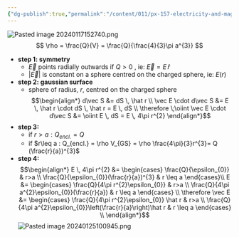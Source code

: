 ```yaml
---
{"dg-publish":true,"permalink":"/content/011/px-157-electricity-and-magnetism/px-157-b-electric-fields/i-field/px-157-b5b-electric-field-from-a-uniformly-charged-sphere/","noteIcon":"1","created":"2025-08-27T13:14:00.292+01:00","updated":"2024-11-26T20:07:23.000+00:00"}
---
```


![Pasted image 20240117152740.png](/img/user/pics/Pasted%20image%2020240117152740.png)
$$
\rho = \frac{Q}{V} = \frac{Q}{\frac{4}{3}\pi a^{3}}
$$
- **step 1: symmetry**
	- $\vec E$ points radially outwards if $Q>0$ , ie: $\vec E = E \, \hat r$
	- $|\vec E|$ is constant on a sphere centred on the charged sphere, ie: $E(r)$
- **step 2: gaussian surface**
	- sphere of radius, $r$, centred on the charged sphere
	$$\begin{align*}
	d\vec S &= dS \, \hat r \\
	\vec E \cdot d\vec S &= E \, \hat r \cdot dS \, \hat r = E \, dS \\
	\therefore \;\oiint \vec E \cdot d\vec S &= \oiint E \, dS = E \, 4\pi r^{2}
	\end{align*}$$
- **step 3:** 
	- if $r>a: Q_{encl.} = Q$ 
	- if $r\leq a : Q_{encl.} = \rho V_{GS} = \rho \frac{4\pi}{3}r^{3}= Q (\frac{r}{a})^{3}$
- **step 4:**$$\begin{align*}
E \, 4\pi r^{2} &= \begin{cases}
\frac{Q}{\epsilon_{0}} & r>a \\
\frac{Q}{\epsilon_{0}}(\frac{r}{a})^{3} & r \leq a
\end{cases}\\
E &= \begin{cases}
\frac{Q}{4\pi r^{2}\epsilon_{0}} & r>a \\
\frac{Q}{4\pi a^{2}\epsilon_{0}}(\frac{r}{a}) & r \leq a
\end{cases} \\
\therefore \vec E &= \begin{cases}
\frac{Q}{4\pi r^{2}\epsilon_{0}} \hat r & r>a \\
\frac{Q}{4\pi a^{2}\epsilon_{0}}\left(\frac{r}{a}\right)\hat r & r \leq a
\end{cases} \\
\end{align*}$$
![Pasted image 20240125100945.png](/img/user/pics/Pasted%20image%2020240125100945.png)
